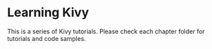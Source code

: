 # Learning Kivy

This is a series of Kivy tutorials. Please check each chapter folder for 
tutorials and code samples.  